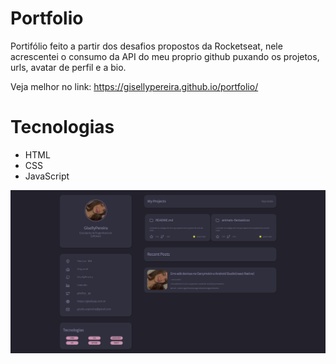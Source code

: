 # Portfolio

Portifólio feito a partir dos desafios propostos da Rocketseat, nele acrescentei o consumo da API do meu proprio github puxando os projetos, urls, avatar de perfil e a bio.

Veja melhor no link: https://gisellypereira.github.io/portfolio/

##

# Tecnologias
- HTML
- CSS
- JavaScript

<img src="Portifólio.png">
